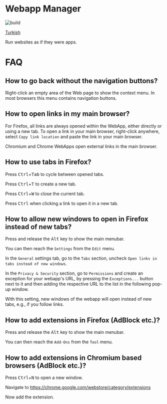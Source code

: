 # Webapp Manager
![build](https://github.com/linuxmint/webapp-manager/actions/workflows/build.yml/badge.svg)

[Turkish](localized/README_tr)

Run websites as if they were apps.

FAQ
===

How to go back without the navigation buttons?
----------------------------------------------

Right-click an empty area of the Web page to show the context menu. In most browsers this menu contains navigation buttons.

How to open links in my main browser?
-------------------------------------

For Firefox, all links are always opened within the WebApp, either directly or using a new tab.
To open a link in your main browser, right-click anywhere, select `Copy link location` and paste the link in your main browser. 

Chromium and Chrome WebApps open external links in the main browser.

How to use tabs in Firefox?
---------------------------

Press <kbd>Ctrl</kbd>+<kbd>Tab</kbd> to cycle between opened tabs.

Press <kbd>Ctrl</kbd>+<kbd>T</kbd> to create a new tab.

Press <kbd>Ctrl</kbd>+<kbd>W</kbd> to close the current tab.

Press <kbd>Ctrl</kbd> when clicking a link to open it in a new tab.

How to allow new windows to open in Firefox instead of new tabs?
----------------------------------------------------------------

Press and release the <kbd>Alt</kbd> key to show the main menubar.

You can then reach the `Settings` from the `Edit` menu.

In the `General` settings tab, go to the `Tabs` section, uncheck `Open links in tabs instead of new windows`.

In the `Privacy & Security` section, go to `Permissions` and create an exception for your webapp's URL, by pressing the `Exceptions...` button next to it and then adding the respective URL to the list in the following pop-up window.

With this setting, new windows of the webapp will open instead of new tabs, e.g., if you follow links.

How to add extensions in Firefox (AdBlock etc.)?
------------------------------------------------

Press and release the <kbd>Alt</kbd> key to show the main menubar.

You can then reach the `Add-Ons` from the `Tool` menu.

How to add extensions in Chromium based browsers (AdBlock etc.)?
----------------------------------------------------------------

Press <kbd>Ctrl</kbd>+<kbd>N</kbd> to open a new window.

Navigate to https://chrome.google.com/webstore/category/extensions

Now add the extension.

